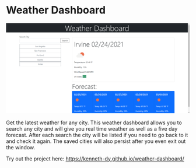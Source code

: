 # Weather Dashboard

![Example image of the project](./images/weather_example.png?raw=true "Eaxmple image of the project")

Get the latest weather for any city. This weather dashboard allows you to search any city and will give you real time weather as well as a five day forecast. After each search the city will be listed if you need to go back to it and check it again. The saved cities will also persist after you even exit out the window. 

Try out the project here: https://kenneth-dy.github.io/weather-dashboard/